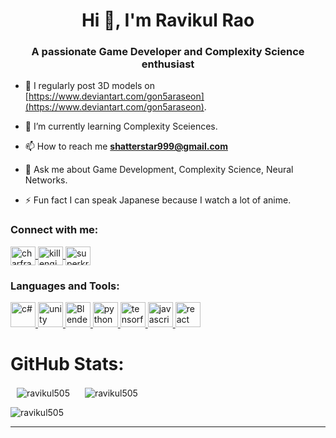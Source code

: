 <h1 align="center">Hi 👋, I'm Ravikul Rao</h1>
<h3 align="center">A passionate Game Developer and Complexity Science enthusiast</h3>

- 📝 I regularly post 3D models on [https://www.deviantart.com/gon5araseon](https://www.deviantart.com/gon5araseon).

- 🌱 I’m currently learning Complexity Sceiences.

- 📫 How to reach me **shatterstar999@gmail.com**

- 💬 Ask me about Game Development, Complexity Science, Neural Networks.

- ⚡ Fun fact I can speak Japanese because I watch a lot of anime.



<h3 align="left">Connect with me:</h3>
<p align="left">
  <a href="https://twitter.com/charfractal" target="_blank">
    <img align="center" src="https://raw.githubusercontent.com/rahuldkjain/github-profile-readme-generator/master/src/images/icons/Social/twitter.svg" alt="charfractal" height="30" width="40" />
  </a>
    <a href="https://medium.com/@shatterstar999/about" target="_blank">
    <img align="center" src="https://cdn.worldvectorlogo.com/logos/medium-4.svg" alt="kill engine" height="30" width="40" />
  </a>
  <a href="https://discord.gg/AD5TznsMPk" target="_blank">
    <img align="center" src="https://raw.githubusercontent.com/rahuldkjain/github-profile-readme-generator/master/src/images/icons/Social/discord.svg" alt="superkritical#2306" height="30" width="40" />
  </a>

</p>


<h3 align="left">Languages and Tools:</h3>
<p align="left">
  <a href="https://docs.microsoft.com/en-us/dotnet/csharp/" target="_blank">
    <img src="https://cdn.worldvectorlogo.com/logos/c--4.svg" alt="c#" width="40" height="40"/>
  </a>
  <a href="https://unity.com/" target="_blank">
    <img src="https://cdn.worldvectorlogo.com/logos/unity-69.svg" alt="unity" width="40" height="40"/>
  </a>
    <a href="https://docs.blender.org/" target="_blank">
    <img src="https://cdn.worldvectorlogo.com/logos/blender-2.svg" alt="Blender" width="40" height="40"/>
  </a>
  <a href="https://www.python.org/" target="_blank">
    <img src="https://www.vectorlogo.zone/logos/python/python-icon.svg" alt="python" width="40" height="40"/>
  </a>
    <a href="https://www.tensorflow.org/" target="_blank">
    <img src="https://cdn.worldvectorlogo.com/logos/tensorflow-2.svg" alt="tensorflow" width="40" height="40"/>
  </a>
  <a href="https://www.javascript.com/" target="_blank">
    <img src="https://cdn.worldvectorlogo.com/logos/logo-javascript.svg" alt="javascript" width="40" height="40"/>
  </a>
  <a href="https://reactjs.org/" target="_blank">
    <img src="https://www.vectorlogo.zone/logos/reactjs/reactjs-icon.svg" alt="react" width="40" height="40"/>
  </a>
</p>




#  GitHub Stats:
<div >
  <p style="display: inline-block; margin: 0 10px;"><img align="center" src="https://github-readme-stats.vercel.app/api?username=ravikul505&show_icons=true&locale=en&theme=algolia" alt="ravikul505" /></p>
  <p style="display: inline-block; margin: 0 10px;"><img align="center" src="https://github-readme-stats.vercel.app/api/top-langs?username=ravikul505&show_icons=true&locale=en&layout=compact&theme=algolia" alt="ravikul505" /></p>
  <p><img align="center" src="https://github-readme-streak-stats.herokuapp.com/?user=ravikul505&show_icons=true&locale=en&layout=compact&theme=algolia" alt="ravikul505" /></p>
</div> 

---


<!-- Proudly created with GPRM ( https://gprm.itsvg.in ) -->
